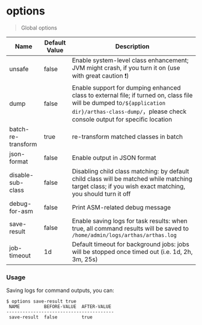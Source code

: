 options
===

> Global options

|&nbsp;&nbsp;&nbsp;Name&nbsp;&nbsp;&nbsp;| Default Value   |         Description             |
| ------------------------- | ----- | ---------------------------------------- |
| unsafe             | false | Enable system-level class enhancement; JVM might crash, if you turn it on (use with great caution :exclamation:)   |
| dump               | false | Enable support for dumping enhanced class to external file; if turned on, class file will be dumped to`/${application dir}/arthas-class-dump/`，please check console output for specific location |
| batch-re-transform | true  | re-transform matched classes in batch            |
| json-format        | false | Enable output in JSON format                             |
| disable-sub-class  | false | Disabling child class matching: by default child class will be matched while matching target class; if you wish exact matching, you should turn it off |
| debug-for-asm      | false | Print ASM-related debug message                             |
| save-result        | false | Enable saving logs for task results: when true, all command results will be saved to `/home/admin/logs/arthas/arthas.log` |
| job-timeout        | 1d    | Default timeout for background jobs: jobs will be stopped once timed out (i.e. 1d, 2h, 3m, 25s)|

### Usage

Saving logs for command outputs, you can:

```
$ options save-result true                                                                                         
 NAME         BEFORE-VALUE  AFTER-VALUE                                                                            
----------------------------------------                                                                           
 save-result  false         true
```
